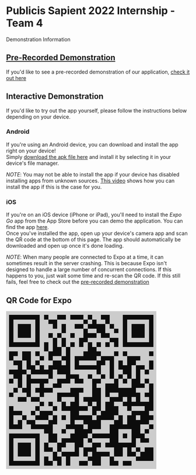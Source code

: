 # Publicis Sapient 2022 Internship - Team 4

Demonstration Information

## [Pre-Recorded Demonstration](static/demo.mp4)

If you'd like to see a pre-recorded demonstration of our application, [check it out here](static/demo.mp4)

## Interactive Demonstration

If you'd like to try out the app yourself, please follow the instructions below depending on your device.

### Android

If you're using an Android device, you can download and install the app right on your device!  
Simply [download the apk file here](static/pigeon.apk) and install it by selecting it in your device's file manager.

*NOTE*: You may not be able to install the app if your device has disabled installing apps from unknown sources. [This video](https://www.youtube.com/watch?v=vK_jgnEe_8w) shows how you can install the app if this is the case for you.

### iOS

If you're on an iOS device (iPhone or iPad), you'll need to install the *Expo Go* app from the App Store before you can demo the application. You can find the app [here](https://apps.apple.com/ca/app/expo-go/id982107779).  
Once you've installed the app, open up your device's camera app and scan the QR code at the bottom of this page. The app should automatically be downloaded and open up once it's done loading.

*NOTE*: When many people are connected to Expo at a time, it can sometimes result in the server crashing. This is because Expo isn't designed to handle a large number of concurrent connections. If this happens to you, just wait some time and re-scan the QR code. If this still fails, feel free to check out the [pre-recorded demonstration](static/demo.mp4)

<!-- ## Guided Demonstration

While exploring the application on your own may be fun, the most seamless way to experience the application is to follow the following workflow:

1. Sign into our demo account
  - this account has lots of sample data pre-populated, and is the best way to experience the app quickly
    - username: `demo`
    - password: `DemoPass123!`
1. View homepage and its contents
1. Create an expense that reflects a purchase
  - click the (+) button to create an expense
  - enter an amount
  - create a new category by selecting the category dropdown and scrolling to the bottom
    - enter a name and choose a colour for the category
  - create a new merchant (where you made the purchase, for example, Walmart)
  - repeat as desired
1. View all of your expenses by going to the expenses list tab
1. Select an expense to view its details
1. From here, you can edit the expense
  - you can also delete the expense after you enter "edit mode" 
1. Go to the Budget tab and create a new budget
  - click "add budget" to budget for a particular category for the selected month
  - repeat as desired
1. View budget details
  - view your planned versus actual spending
  - edit a budget category to change the budgeted amount for that category
1. Go back to the Home tab and see which categories are over budget
1. Go to the Reports tab
  - view the expenses by month graph, and use the arrows to scroll to other months
  - 
1. 
1. 
1. 
1. 
 -->

## QR Code for Expo

![Expo QR Code](static/qr.png)
